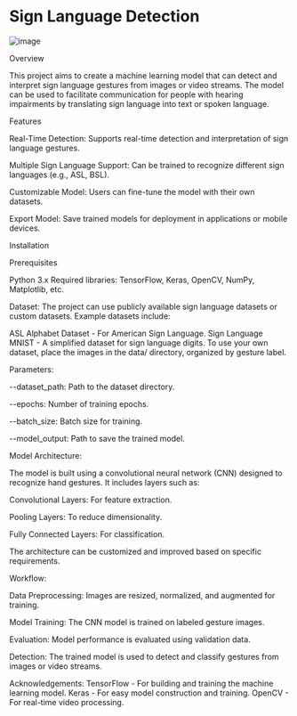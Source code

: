 # Sign Language Detection

![image](https://github.com/user-attachments/assets/a268d4dc-46bc-477a-9268-4945eede3136)


Overview

This project aims to create a machine learning model that can detect and interpret sign language gestures from images or video streams. The model can be used to facilitate communication for people with hearing impairments by translating sign language into text or spoken language.

Features

Real-Time Detection: Supports real-time detection and interpretation of sign language gestures.

Multiple Sign Language Support: Can be trained to recognize different sign languages (e.g., ASL, BSL).

Customizable Model: Users can fine-tune the model with their own datasets.

Export Model: Save trained models for deployment in applications or mobile devices.

Installation

Prerequisites

Python 3.x
Required libraries: TensorFlow, Keras, OpenCV, NumPy, Matplotlib, etc.

Dataset:
The project can use publicly available sign language datasets or custom datasets. Example datasets include:

ASL Alphabet Dataset - For American Sign Language.
Sign Language MNIST - A simplified dataset for sign language digits.
To use your own dataset, place the images in the data/ directory, organized by gesture label.

Parameters:

--dataset_path: Path to the dataset directory.

--epochs: Number of training epochs.

--batch_size: Batch size for training.

--model_output: Path to save the trained model.

Model Architecture:

The model is built using a convolutional neural network (CNN) designed to recognize hand gestures. It includes layers such as:

Convolutional Layers: For feature extraction.

Pooling Layers: To reduce dimensionality.

Fully Connected Layers: For classification.

The architecture can be customized and improved based on specific requirements.

Workflow:

Data Preprocessing: Images are resized, normalized, and augmented for training.

Model Training: The CNN model is trained on labeled gesture images.

Evaluation: Model performance is evaluated using validation data.

Detection: The trained model is used to detect and classify gestures from images or video streams.

Acknowledgements:
TensorFlow - For building and training the machine learning model.
Keras - For easy model construction and training.
OpenCV - For real-time video processing.
